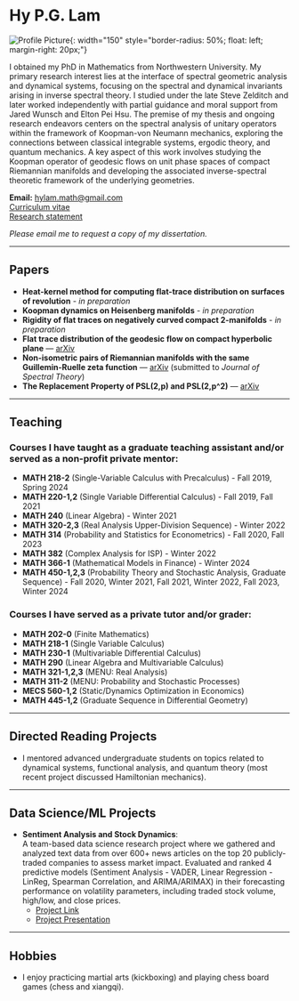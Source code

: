 # Hy P.G. Lam

![Profile Picture](https://github.com/user-attachments/assets/346ca028-1889-4663-ac55-d31e0b46c5ff){: width="150" style="border-radius: 50%; float: left; margin-right: 20px;"}

I obtained my PhD in Mathematics from Northwestern University. My primary research interest lies at the interface of spectral geometric analysis and dynamical systems, focusing on the spectral and dynamical invariants arising in inverse spectral theory. I studied under the late Steve Zelditch and later worked independently with partial guidance and moral support from Jared Wunsch and Elton Pei Hsu. The premise of my thesis and ongoing research endeavors centers on the spectral analysis of unitary operators within the framework of Koopman-von Neumann mechanics, exploring the connections between classical integrable systems, ergodic theory, and quantum mechanics. A key aspect of this work involves studying the Koopman operator of geodesic flows on unit phase spaces of compact Riemannian manifolds and developing the associated inverse-spectral theoretic framework of the underlying geometries.

**Email:** [hylam.math@gmail.com](mailto:hylam.math@gmail.com)  
[Curriculum vitae](https://github.com/user-attachments/files/18792582/CV.pdf)  
[Research statement](https://github.com/user-attachments/files/18415033/Research_statement.pdf)  

*Please email me to request a copy of my dissertation.*

---

## Papers

- **Heat-kernel method for computing flat-trace distribution on surfaces of revolution** - *in preparation*  
- **Koopman dynamics on Heisenberg manifolds** - *in preparation*  
- **Rigidity of flat traces on negatively curved compact 2-manifolds** - *in preparation*  
- **Flat trace distribution of the geodesic flow on compact hyperbolic plane** — [arXiv](https://arxiv.org/abs/2411.11392)  
- **Non-isometric pairs of Riemannian manifolds with the same Guillemin-Ruelle zeta function** — [arXiv](https://arxiv.org/abs/2208.04550) (submitted to *Journal of Spectral Theory*)  
- **The Replacement Property of PSL(2,p) and PSL(2,p^2)** — [arXiv](https://arxiv.org/abs/1709.08745)  

---

## Teaching

### Courses I have taught as a graduate teaching assistant and/or served as a non-profit private mentor:
- **MATH 218-2** (Single-Variable Calculus with Precalculus) - Fall 2019, Spring 2024  
- **MATH 220-1,2** (Single Variable Differential Calculus) - Fall 2019, Fall 2021  
- **MATH 240** (Linear Algebra) - Winter 2021  
- **MATH 320-2,3** (Real Analysis Upper-Division Sequence) - Winter 2022  
- **MATH 314** (Probability and Statistics for Econometrics) - Fall 2020, Fall 2023  
- **MATH 382** (Complex Analysis for ISP) - Winter 2022  
- **MATH 366-1** (Mathematical Models in Finance) - Winter 2024  
- **MATH 450-1,2,3** (Probability Theory and Stochastic Analysis, Graduate Sequence) - Fall 2020, Winter 2021, Fall 2021, Winter 2022, Fall 2023, Winter 2024  

### Courses I have served as a private tutor and/or grader:
- **MATH 202-0** (Finite Mathematics)  
- **MATH 218-1** (Single Variable Calculus)  
- **MATH 230-1** (Multivariable Differential Calculus)  
- **MATH 290** (Linear Algebra and Multivariable Calculus)  
- **MATH 321-1,2,3** (MENU: Real Analysis)  
- **MATH 311-2** (MENU: Probability and Stochastic Processes)  
- **MECS 560-1,2** (Static/Dynamics Optimization in Economics)  
- **MATH 445-1,2** (Graduate Sequence in Differential Geometry)  

---

## Directed Reading Projects

- I mentored advanced undergraduate students on topics related to dynamical systems, functional analysis, and quantum theory (most recent project discussed Hamiltonian mechanics).

---

## Data Science/ML Projects

- **Sentiment Analysis and Stock Dynamics**:  
  A team-based data science research project where we gathered and analyzed text data from over 600+ news articles on the top 20 publicly-traded companies to assess market impact. Evaluated and ranked 4 predictive models (Sentiment Analysis - VADER, Linear Regression - LinReg, Spearman Correlation, and ARIMA/ARIMAX) in their forecasting performance on volatility parameters, including traded stock volume, high/low, and close prices.  
  - [Project Link](https://github.com/HyLambda/Sentiment_analysis_stock_dynamics)  
  - [Project Presentation](https://github.com/user-attachments/files/18134062/Erdos_project_presentation.pdf)  

---

## Hobbies

- I enjoy practicing martial arts (kickboxing) and playing chess board games (chess and xiangqi).
